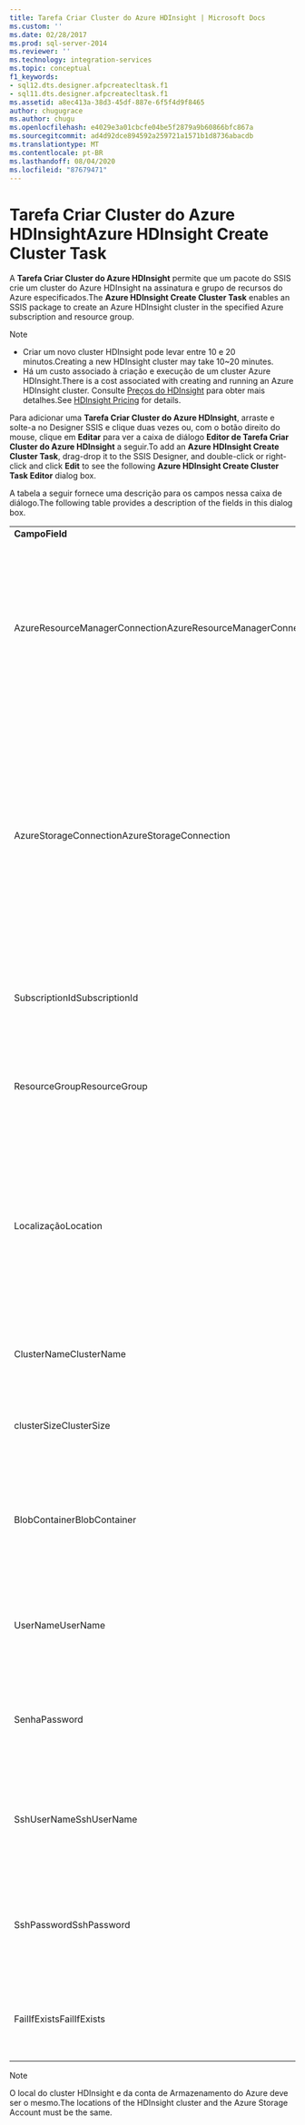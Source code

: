 ```yaml
---
title: Tarefa Criar Cluster do Azure HDInsight | Microsoft Docs
ms.custom: ''
ms.date: 02/28/2017
ms.prod: sql-server-2014
ms.reviewer: ''
ms.technology: integration-services
ms.topic: conceptual
f1_keywords:
- sql12.dts.designer.afpcreatecltask.f1
- sql11.dts.designer.afpcreatecltask.f1
ms.assetid: a8ec413a-38d3-45df-887e-6f5f4d9f8465
author: chugugrace
ms.author: chugu
ms.openlocfilehash: e4029e3a01cbcfe04be5f2879a9b60866bfc867a
ms.sourcegitcommit: ad4d92dce894592a259721a1571b1d8736abacdb
ms.translationtype: MT
ms.contentlocale: pt-BR
ms.lasthandoff: 08/04/2020
ms.locfileid: "87679471"
---
```

# <a name="azure-hdinsight-create-cluster-task"></a><span data-ttu-id="85a53-102">Tarefa Criar Cluster do Azure HDInsight</span><span class="sxs-lookup"><span data-stu-id="85a53-102">Azure HDInsight Create Cluster Task</span></span>
<span data-ttu-id="85a53-103">A **Tarefa Criar Cluster do Azure HDInsight** permite que um pacote do SSIS crie um cluster do Azure HDInsight na assinatura e grupo de recursos do Azure especificados.</span><span class="sxs-lookup"><span data-stu-id="85a53-103">The **Azure HDInsight Create Cluster Task** enables an SSIS package to create an Azure HDInsight cluster in the specified Azure subscription and resource group.</span></span>
  
> [!NOTE]  
> - <span data-ttu-id="85a53-104">Criar um novo cluster HDInsight pode levar entre 10 e 20 minutos.</span><span class="sxs-lookup"><span data-stu-id="85a53-104">Creating a new HDInsight cluster may take 10~20 minutes.</span></span>  
> - <span data-ttu-id="85a53-105">Há um custo associado à criação e execução de um cluster Azure HDInsight.</span><span class="sxs-lookup"><span data-stu-id="85a53-105">There is a cost associated with creating and running an Azure HDInsight cluster.</span></span> <span data-ttu-id="85a53-106">Consulte [Preços do HDInsight](https://azure.microsoft.com/pricing/details/hdinsight/) para obter mais detalhes.</span><span class="sxs-lookup"><span data-stu-id="85a53-106">See [HDInsight Pricing](https://azure.microsoft.com/pricing/details/hdinsight/) for details.</span></span>  
  
<span data-ttu-id="85a53-107">Para adicionar uma **Tarefa Criar Cluster do Azure HDInsight**, arraste e solte-a no Designer SSIS e clique duas vezes ou, com o botão direito do mouse, clique em **Editar** para ver a caixa de diálogo **Editor de Tarefa Criar Cluster do Azure HDInsight** a seguir.</span><span class="sxs-lookup"><span data-stu-id="85a53-107">To add an **Azure HDInsight Create Cluster Task**, drag-drop it to the SSIS Designer, and double-click or right-click and click **Edit** to see the following **Azure HDInsight Create Cluster Task Editor** dialog box.</span></span>  
  
<span data-ttu-id="85a53-108">A tabela a seguir fornece uma descrição para os campos nessa caixa de diálogo.</span><span class="sxs-lookup"><span data-stu-id="85a53-108">The following table provides a description of the fields in this dialog box.</span></span>  
  
|||  
|-|-|  
|<span data-ttu-id="85a53-109">**Campo**</span><span class="sxs-lookup"><span data-stu-id="85a53-109">**Field**</span></span>|<span data-ttu-id="85a53-110">**Descrição**</span><span class="sxs-lookup"><span data-stu-id="85a53-110">**Description**</span></span>|  
|<span data-ttu-id="85a53-111">AzureResourceManagerConnection</span><span class="sxs-lookup"><span data-stu-id="85a53-111">AzureResourceManagerConnection</span></span>|<span data-ttu-id="85a53-112">Selecione um Gerenciador de Conexão do Azure Resource Manager existente ou crie um novo que será usado para criar o cluster HDInsight.</span><span class="sxs-lookup"><span data-stu-id="85a53-112">Select an existing Azure Resource Manager Connection Manager or create a new one that will be used to create the HDInsight cluster.</span></span>|  
|<span data-ttu-id="85a53-113">AzureStorageConnection</span><span class="sxs-lookup"><span data-stu-id="85a53-113">AzureStorageConnection</span></span>|<span data-ttu-id="85a53-114">Selecione um Gerenciador de conexão de armazenamento do Azure existente ou crie um novo, relacionado a uma conta de armazenamento do Azure, que será associado com o cluster HDInsight.</span><span class="sxs-lookup"><span data-stu-id="85a53-114">Select an existing Azure Storage Connection Manager or create a new one that refers to an Azure Storage Account that will be associated with the HDInsight cluster.</span></span>|
|<span data-ttu-id="85a53-115">SubscriptionId</span><span class="sxs-lookup"><span data-stu-id="85a53-115">SubscriptionId</span></span>|<span data-ttu-id="85a53-116">Especifique a ID da assinatura na qual o cluster HDInsight será criado.</span><span class="sxs-lookup"><span data-stu-id="85a53-116">Specify the ID of the subscription the HDInsight cluster will be created in.</span></span>|
|<span data-ttu-id="85a53-117">ResourceGroup</span><span class="sxs-lookup"><span data-stu-id="85a53-117">ResourceGroup</span></span>|<span data-ttu-id="85a53-118">Especifique o grupo de recursos do Azure no qual o cluster HDInsight será criado.</span><span class="sxs-lookup"><span data-stu-id="85a53-118">Specify the Azure resource group the HDInsight cluster will be created in.</span></span>|
|<span data-ttu-id="85a53-119">Localização</span><span class="sxs-lookup"><span data-stu-id="85a53-119">Location</span></span>|<span data-ttu-id="85a53-120">Especifique o local do cluster HDInsight.</span><span class="sxs-lookup"><span data-stu-id="85a53-120">Specify the location of the HDInsight cluster.</span></span> <span data-ttu-id="85a53-121">O cluster deve ser criado no mesmo local que a conta de Armazenamento do Azure especificada.</span><span class="sxs-lookup"><span data-stu-id="85a53-121">The cluster must be created in the same location as the Azure Storage Account specified.</span></span>|  
|<span data-ttu-id="85a53-122">ClusterName</span><span class="sxs-lookup"><span data-stu-id="85a53-122">ClusterName</span></span>|<span data-ttu-id="85a53-123">Especifique um nome para o cluster HDInsight que será criado.</span><span class="sxs-lookup"><span data-stu-id="85a53-123">Specify a name for the HDInsight cluster to be created.</span></span>|  
|<span data-ttu-id="85a53-124">clusterSize</span><span class="sxs-lookup"><span data-stu-id="85a53-124">ClusterSize</span></span>|<span data-ttu-id="85a53-125">Especifique o número de nós a serem criados no cluster.</span><span class="sxs-lookup"><span data-stu-id="85a53-125">Specify the number of nodes to create in the cluster.</span></span>|  
|<span data-ttu-id="85a53-126">BlobContainer</span><span class="sxs-lookup"><span data-stu-id="85a53-126">BlobContainer</span></span>|<span data-ttu-id="85a53-127">Especifique o nome do contêiner de armazenamento padrão a ser associado ao cluster HDInsight.</span><span class="sxs-lookup"><span data-stu-id="85a53-127">Specify the name of the default storage container to be associated with the HDInsight cluster.</span></span>|  
|<span data-ttu-id="85a53-128">UserName</span><span class="sxs-lookup"><span data-stu-id="85a53-128">UserName</span></span>|<span data-ttu-id="85a53-129">Especifique o nome de usuário a ser usado para conectar-se ao cluster HDInsight.</span><span class="sxs-lookup"><span data-stu-id="85a53-129">Specify the user name to be used for connecting to the HDInsight cluster.</span></span>|  
|<span data-ttu-id="85a53-130">Senha</span><span class="sxs-lookup"><span data-stu-id="85a53-130">Password</span></span>|<span data-ttu-id="85a53-131">Especifique a senha a ser usada para conectar-se ao cluster HDInsight.</span><span class="sxs-lookup"><span data-stu-id="85a53-131">Specify the password to be used for connecting to the HDInsight cluster.</span></span>|
|<span data-ttu-id="85a53-132">SshUserName</span><span class="sxs-lookup"><span data-stu-id="85a53-132">SshUserName</span></span>|<span data-ttu-id="85a53-133">Especifique o nome de usuário usado para acessar remotamente o cluster HDInsight usando SSH.</span><span class="sxs-lookup"><span data-stu-id="85a53-133">Specify the user name used to remotely access the HDInsight cluster using SSH.</span></span>|
|<span data-ttu-id="85a53-134">SshPassword</span><span class="sxs-lookup"><span data-stu-id="85a53-134">SshPassword</span></span>|<span data-ttu-id="85a53-135">Especifique a senha usada para acessar remotamente o cluster HDInsight usando SSH.</span><span class="sxs-lookup"><span data-stu-id="85a53-135">Specify the password used to remotely access the HDInsight cluster using SSH.</span></span>|
|<span data-ttu-id="85a53-136">FailIfExists</span><span class="sxs-lookup"><span data-stu-id="85a53-136">FailIfExists</span></span>|<span data-ttu-id="85a53-137">Especifique se a tarefa deve falhar ou não caso o cluster já exista.</span><span class="sxs-lookup"><span data-stu-id="85a53-137">Specify whether the task should fail if the cluster already exists.</span></span>|  
  
> [!NOTE]  
> <span data-ttu-id="85a53-138">O local do cluster HDInsight e da conta de Armazenamento do Azure deve ser o mesmo.</span><span class="sxs-lookup"><span data-stu-id="85a53-138">The locations of the HDInsight cluster and the Azure Storage Account must be the same.</span></span>
